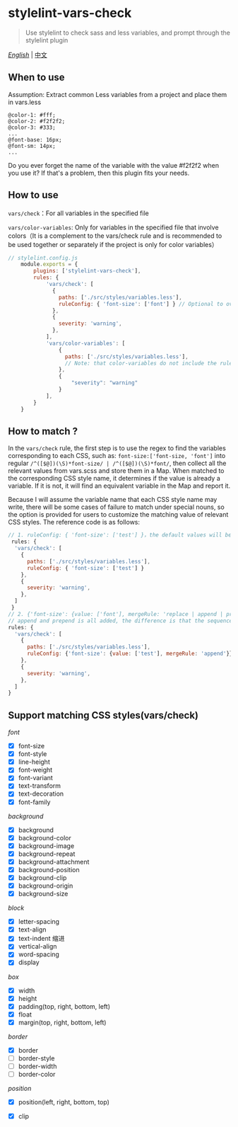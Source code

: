 # stylelint-vars-check

> Use stylelint to check sass and less variables, and prompt through the stylelint plugin

[*English*]() | [中文](./README_zh.md)

## When to use

Assumption: Extract common Less variables from a project and place them in vars.less

```text
@color-1: #fff;
@color-2: #f2f2f2;
@color-3: #333;
...
@font-base: 16px;
@font-sm: 14px;
...
```

Do you ever forget the name of the variable with the value #f2f2f2 when you use it? If that's a problem, then this plugin fits your needs.

## How to use

`vars/check`：For all variables in the specified file

`vars/color-variables`: Only for variables in the specified file that involve colors（It is a complement to the vars/check rule and is recommended to be used together or separately if the project is only for color variables）

```javascript
// stylelint.config.js
    module.exports = {
        plugins: ['stylelint-vars-check'],
        rules: {
            'vars/check': [
              {
                paths: ['./src/styles/variables.less'],
                ruleConfig: { 'font-size': ['font'] } // Optional to overwrite or add a variable that matches a different CSS. See the following section for details: How to match?
              },
              {
                severity: 'warning',
              },
            ],
            'vars/color-variables': [
                {
                  paths: ['./src/styles/variables.less'],
                  // Note: that color-variables do not include the ruleConfig configuration
                },
                {
                    "severity": "warning"
                }
            ],
        }
    }
```

## How to match ?

In the `vars/check` rule, the first step is to use the regex to find the variables corresponding to each CSS, such as: `font-size:['font-size, 'font']` into regular `/^([$@])(\S)*font-size/ | /^([$@])(\S)*font/`,
then collect all the relevant values from vars.scss and store them in a Map. When matched to the corresponding CSS style name, it determines if the value is already a variable. If it is not, it will find an equivalent variable in the Map and report it.

Because I will assume the variable name that each CSS style name may write, there will be some cases of failure to match under special nouns, so the option is provided for users to customize the matching value of relevant CSS styles. The reference code is as follows:
```javascript
// 1. ruleConfig: { 'font-size': ['test'] }，the default values will be overridden directly
 rules: {
  'vars/check': [
    {
      paths: ['./src/styles/variables.less'],
      ruleConfig: { 'font-size': ['test'] }
    },
    {
      severity: 'warning',
    },
  ]
 }
// 2. {'font-size': {value: ['font'], mergeRule: 'replace | append | prepend'}}
// append and prepend is all added, the difference is that the sequence matches the order of the query
rules: {
  'vars/check': [
    {
      paths: ['./src/styles/variables.less'],
      ruleConfig: {'font-size': {value: ['test'], mergeRule: 'append'}}
    },
    {
      severity: 'warning',
    },
  ]
}
```

## Support matching CSS styles(vars/check)

*font*

- [x] font-size
- [x] font-style
- [x] line-height
- [x] font-weight
- [x] font-variant
- [x] text-transform
- [x] text-decoration
- [x] font-family

*background*

- [x] background
- [x] background-color
- [x] background-image
- [x] background-repeat
- [x] background-attachment
- [x] background-position
- [x] background-clip
- [x] background-origin
- [x] background-size

*block*

- [x] letter-spacing
- [x] text-align
- [x] text-indent 缩进
- [x] vertical-align
- [x] word-spacing
- [x] display

*box*

- [x] width
- [x] height
- [x] padding(top, right, bottom, left)
- [x] float
- [x] margin(top, right, bottom, left)

*border*

- [x] border
- [ ] border-style
- [ ] border-width
- [ ] border-color

*position*

- [x] position(left, right, bottom, top)
- [x] clip


